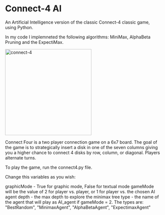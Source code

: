 # Connect-4 AI
An Artificial Intelligence version of the classic Connect-4 classic game, using Python.

In my code I implemneted the following algorithms: MiniMax, AlphaBeta Pruning and the ExpectiMax.

<img width="280" alt="connect-4" src="https://user-images.githubusercontent.com/112930532/208289090-c3149e99-2ef7-4cf2-be48-bdaddfc69873.png">

Connect Four is a two player connection game on a 6x7 board. The goal of the game is to strategically insert a disk in one of the seven columns giving you a higher chance to connect 4 disks by row, column, or diagonal. Players alternate turns.

To play the game, run the connect4.py file.

Change this variables as you wish:

graphicMode - True for graphic mode, False for textual mode
gameMode will be the value of 2 for player vs. player, or 1 for player vs. the chosen AI agent
depth - the max depth to explore the minimax tree
type - the name of the agent that will play as AI_agent if gameMode = 2.
The types are: "BestRandom", "MinimaxAgent", "AlphaBetaAgent", "ExpectimaxAgent" 
